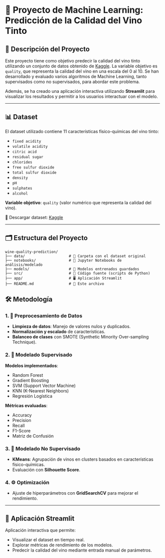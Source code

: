 # 🍷 Proyecto de Machine Learning: Predicción de la Calidad del Vino Tinto

## 📖 Descripción del Proyecto

Este proyecto tiene como objetivo predecir la calidad del vino tinto utilizando un conjunto de datos obtenido de [Kaggle](https://www.kaggle.com/datasets/uciml/red-wine-quality-cortez-et-al-2009/data). La variable objetivo es `quality`, que representa la calidad del vino en una escala del 0 al 10. Se han desarrollado y evaluado varios algoritmos de Machine Learning, tanto supervisados como no supervisados, para abordar este problema.

Además, se ha creado una aplicación interactiva utilizando **Streamlit** para visualizar los resultados y permitir a los usuarios interactuar con el modelo.

---

## 📊 Dataset

El dataset utilizado contiene 11 características físico-químicas del vino tinto:
- `fixed acidity`
- `volatile acidity`
- `citric acid`
- `residual sugar`
- `chlorides`
- `free sulfur dioxide`
- `total sulfur dioxide`
- `density`
- `pH`
- `sulphates`
- `alcohol`

**Variable objetivo**: `quality` (valor numérico que representa la calidad del vino).

🔗 Descargar dataset: [Kaggle](https://www.kaggle.com/datasets/uciml/red-wine-quality-cortez-et-al-2009/data)

---

## 🗂️ Estructura del Proyecto

```plaintext
wine-quality-prediction/
├── data/                    # 📁 Carpeta con el dataset original
├── notebooks/               # 📓 Jupyter Notebooks de análisis/modelado
├── models/                  # 🧠 Modelos entrenados guardados
├── src/                     # 🐍 Código fuente (scripts de Python)
├── app/                     # 🖥️ Aplicación Streamlit
├── README.md                # 📄 Este archivo
```

## 🛠️ Metodología

### 1. 🧹 Preprocesamiento de Datos
- **Limpieza de datos**: Manejo de valores nulos y duplicados.
- **Normalización y escalado** de características.
- **Balanceo de clases** con SMOTE (Synthetic Minority Over-sampling Technique).

### 2. 🤖 Modelado Supervisado
**Modelos implementados**:
- Random Forest
- Gradient Boosting
- SVM (Support Vector Machine)
- KNN (K-Nearest Neighbors)
- Regresión Logística

**Métricas evaluadas**:
- Accuracy
- Precision
- Recall
- F1-Score
- Matriz de Confusión

### 3. 🧩 Modelado No Supervisado
- **KMeans**: Agrupación de vinos en clusters basados en características físico-químicas.
- Evaluación con **Silhouette Score**.

### 4. ⚙️ Optimización
- Ajuste de hiperparámetros con **GridSearchCV** para mejorar el rendimiento.

---

## 📱 Aplicación Streamlit
Aplicación interactiva que permite:
- Visualizar el dataset en tiempo real.
- Explorar métricas de rendimiento de los modelos.
- Predecir la calidad del vino mediante entrada manual de parámetros.
